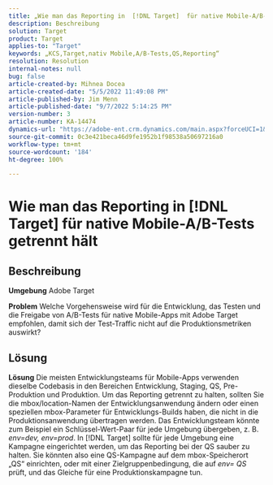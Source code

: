 ```yaml
---
title: „Wie man das Reporting in  [!DNL Target]  für native Mobile-A/B-Tests getrennt hält“
description: Beschreibung
solution: Target
product: Target
applies-to: "Target"
keywords: „KCS,Target,nativ Mobile,A/B-Tests,QS,Reporting“
resolution: Resolution
internal-notes: null
bug: false
article-created-by: Mihnea Docea
article-created-date: "5/5/2022 11:49:08 PM"
article-published-by: Jim Menn
article-published-date: "9/7/2022 5:14:25 PM"
version-number: 3
article-number: KA-14474
dynamics-url: "https://adobe-ent.crm.dynamics.com/main.aspx?forceUCI=1&pagetype=entityrecord&etn=knowledgearticle&id=5a7119f3-cdcc-ec11-a7b5-6045bd00dbbc"
source-git-commit: 0c3e421beca46d9fe1952b1f98538a50697216a0
workflow-type: tm+mt
source-wordcount: '184'
ht-degree: 100%

---
```


# Wie man das Reporting in [!DNL Target] für native Mobile-A/B-Tests getrennt hält

## Beschreibung


<b>Umgebung</b>
Adobe Target

<b>Problem</b>
Welche Vorgehensweise wird für die Entwicklung, das Testen und die Freigabe von A/B-Tests für native Mobile-Apps mit Adobe Target empfohlen, damit sich der Test-Traffic nicht auf die Produktionsmetriken auswirkt?


## Lösung


<b>Lösung</b>
Die meisten Entwicklungsteams für Mobile-Apps verwenden dieselbe Codebasis in den Bereichen Entwicklung, Staging, QS, Pre-Produktion und Produktion.
Um das Reporting getrennt zu halten, sollten Sie die mbox/location-Namen der Entwicklungsanwendung ändern oder einen speziellen mbox-Parameter für Entwicklungs-Builds haben, die nicht in die Produktionsanwendung übertragen werden.
Das Entwicklungsteam könnte zum Beispiel ein Schlüssel-Wert-Paar für jede Umgebung übergeben, z. B. *env=dev, env=prod*.
In [!DNL Target] sollte für jede Umgebung eine Kampagne eingerichtet werden, um das Reporting bei der QS sauber zu halten.
Sie könnten also eine QS-Kampagne auf dem mbox-Speicherort „QS“ einrichten, oder mit einer Zielgruppenbedingung, die auf *env= QS* prüft, und das Gleiche für eine Produktionskampagne tun.
